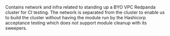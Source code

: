 Contains network and infra related to standing up a BYO VPC Redpanda cluster for CI testing. The network is separated from the cluster to enable us to build the cluster without having the module run by the Hashicorp acceptance testing which does not support module cleanup with its sweepers. 
